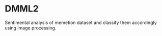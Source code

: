# DMML2
Sentimental analysis of memetion dataset and classify them accordingly using image processing.

